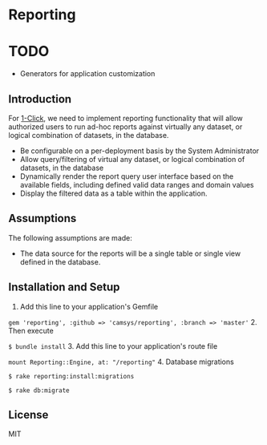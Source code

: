 # Reporting 

# TODO
* Generators for application customization

## Introduction
For [1-Click](https://github.com/camsys/oneclick), we need to implement reporting functionality that will allow authorized users to run ad-hoc reports against virtually any dataset, or logical combination of datasets, in the database. 

* Be configurable on a per-deployment basis by the System Administrator
* Allow query/filtering of virtual any dataset, or logical combination of datasets, in the database
* Dynamically render the report query user interface based on the available fields, including defined valid data ranges and domain values
* Display the filtered data as a table within the application.

## Assumptions
The following assumptions are made:
* The data source for the reports will be a single table or single view defined in the database.

## Installation and Setup
1. Add this line to your application's Gemfile
  
  ```gem 'reporting', :github => 'camsys/reporting', :branch => 'master'```
2. Then execute

  ```$ bundle install```
3. Add this line to your application's route file

  ```mount Reporting::Engine, at: "/reporting"```
4. Database migrations

  ```$ rake reporting:install:migrations```

  ```$ rake db:migrate```

## License
MIT